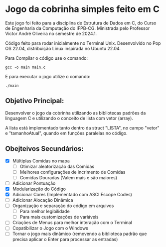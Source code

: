 # Jogo da cobrinha simples feito em C

Este jogo foi feito para a disciplina de Estrutura de Dados em C, do Curso de Engenharia da Computação do IFPB-CG. 
Ministrada pelo Professor Victor André Oliveira no semestre de 2024.1.

Código feito para rodar inicialmente no Terminal Unix. Desenvolvido no Pop OS 22.04, distribuição Linux inspirada no Ubuntu 22.04.

Para Compilar o código use o comando:

```
gcc -o main main.c
```

E para executar o jogo utilize o comando: 

```
./main
```

## Objetivo Principal:
Desenvolver o jogo da cobrinha utilizando as bibliotecas padrões da linguagem C e utilizando o conceito de lista com vetor (array). 

A lista está implementado tanto dentro da struct "LISTA", no campo "vetor" e "tamanhoAtual", quando em funções paralelas no código. 

## Obejteivos Secundários:
- [x] Múltiplas Comidas no mapa
  - [ ] Otimizar aleatorização das Comidas
  - [ ] Melhores configurações de incrimento de Comidas
  - [ ] Comidas Douradas (Valem mais e são maiores)
- [ ] Adicionar Pontuação
- [x] Modularização do Código
- [x] Adicionar Cores (Implementado com ASCI Escope Codes)
- [ ] Adicionar Alocação Dinâmica
- [ ] Organização e separação do código em arquivos
  - [ ] Para melhor legibilidade
  - [ ] Para mais customizações de variáveis
- [ ] Criações de Menus para melhor interação com o Terminal
- [ ] Copatibilizar o Jogo com o Windows
- [ ] Tornar o jogo mais dinâmico (removendo a biblioteca padrão que precisa aplicar o Enter para processar as entradas)
